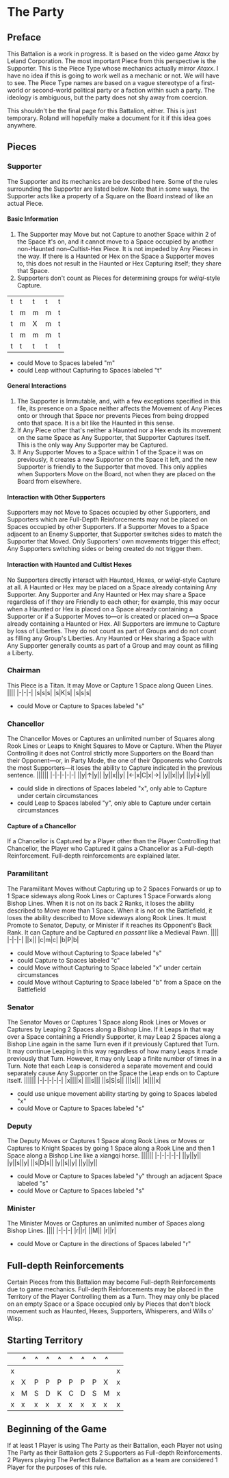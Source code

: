 # The Party
## Preface
This Battalion is a work in progress. It is based on the video game _Ataxx_ by Leland Corporation. The most important Piece from this perspective is the Supporter. This is the Piece Type whose mechanics actually mirror _Ataxx_. I have no idea if this is going to work well as a mechanic or not. We will have to see. The Piece Type names are based on a vague stereotype of a first-world or second-world political party or a faction within such a party. The ideology is ambiguous, but the party does not shy away from coercion.

This shouldn't be the final page for this Battalion, either. This is just temporary. Roland will hopefully make a document for it if this idea goes anywhere.
## Pieces
### Supporter
The Supporter and its mechanics are be described here. Some of the rules surrounding the Supporter are listed below. Note that in some ways, the Supporter acts like a property of a Square on the Board instead of like an actual Piece.
#### Basic Information
1. The Supporter may Move but not Capture to another Space within 2 of the Space it's on, and it cannot move to a Space occupied by another non-Haunted non–Cultist-Hex Piece. It is not impeded by Any Pieces in the way. If there is a Haunted or Hex on the Space a Supporter moves to, this does not result in the Haunted or Hex Capturing itself; they share that Space.
2. Supporters don't count as Pieces for determining groups for _w&#233;iq&#237;_-style Capture.

||||||
|-|-|-|-|-|
|t|t|t|t|t|
|t|m|m|m|t|
|t|m|X|m|t|
|t|m|m|m|t|
|t|t|t|t|t|
* could Move to Spaces labeled "m"
* could Leap without Capturing to Spaces labeled "t"
#### General Interactions
1. The Supporter is Immutable, and, with a few exceptions specified in this file, its presence on a Space neither affects the Movement of Any Pieces onto or through that Space nor prevents Pieces from being dropped onto that space. It is a bit like the Haunted in this sense.
2. If Any Piece other that's neither a Haunted nor a Hex ends its movement on the same Space as Any Supporter, that Supporter Captures itself. This is the only way Any Supporter may be Captured.
3. If Any Supporter Moves to a Space within 1 of the Space it was on previously, it creates a new Supporter on the Space it left, and the new Supporter is friendly to the Supporter that moved. This only applies when Supporters Move on the Board, not when they are placed on the Board from elsewhere. 
#### Interaction with Other Supporters
Supporters may not Move to Spaces occupied by other Supporters, and Supporters which are Full-Depth Reinforcements may not be placed on Spaces occupied by other Supporters. If a Supporter Moves to a Space adjacent to an Enemy Supporter, that Supporter switches sides to match the Supporter that Moved. Only Supporters' own movements trigger this effect; Any Supporters switching sides or being created do not trigger them.
#### Interaction with Haunted and Cultist Hexes
No Supporters directly interact with Haunted, Hexes, or _w&#233;iq&#237;_-style Capture at all. A Haunted or Hex may be placed on a Space already containing Any Supporter. Any Supporter and Any Haunted or Hex may share a Space regardless of if they are Friendly to each other; for example, this may occur when a Haunted or Hex is placed on a Space already containing a Supporter or if a Supporter Moves to&#x2014;or is created or placed on&#x2014;a Space already containing a Haunted or Hex. All Supporters are immune to Capture by loss of Liberties. They do not count as part of Groups and do not count as filling any Group's Liberties. Any Haunted or Hex sharing a Space with Any Supporter generally counts as part of a Group and may count as filling a Liberty.
### Chairman
This Piece is a Titan. It may Move or Capture 1 Space along Queen Lines.
||||
|-|-|-|
|s|s|s|
|s|K|s|
|s|s|s|
* could Move or Capture to Spaces labeled "s"
### Chancellor
The Chancellor Moves or Captures an unlimited number of Squares along Rook Lines or Leaps to Knight Squares to Move or Capture. When the Player Controlling it does not Control strictly more Supporters on the Board than their Opponent&#x2014;or, in Party Mode, the one of their Opponents who Controls the most Supporters&#x2014;it loses the ability to Capture indicated in the previous sentence.
||||||
|-|-|-|-|-|
||y|&#x2191;|y||
|y||x||y|
|&#x2190;|x|C|x|&#x2192;|
|y||x||y|
||y|&#x2193;|y||
* could slide in directions of Spaces labeled "x", only able to Capture under certain circumstances
* could Leap to Spaces labeled "y", only able to Capture under certain circumstances
#### Capture of a Chancellor
If a Chancellor is Captured by a Player other than the Player Controlling that Chancellor, the Player who Captured it gains a Chancellor as a Full-depth Reinforcement. Full-depth reinforcements are explained later.
### Paramilitant
The Paramilitant Moves without Capturing up to 2 Spaces Forwards or up to 1 Space sideways along Rook Lines or Captures 1 Space Forwards along Bishop Lines. When it is not on its back 2 Ranks, it loses the ability described to Move more than 1 Space. When it is not on the Battlefield, it loses the ability described to Move sideways along Rook Lines. It must Promote to Senator, Deputy, or Minister if it reaches its Opponent's Back Rank. It can Capture and be Captured *en passant* like a Medieval Pawn.
||||
|-|-|-|
||x||
|c|m|c|
|b|P|b|
* could Move without Capturing to Space labeled "s"
* could Capture to Spaces labeled "c"
* could Move without Capturing to Space labeled "x" under certain circumstances
* could Move without Capturing to Space labeled "b" from a Space on the Battlefield
### Senator
The Senator Moves or Captures 1 Space along Rook Lines or Moves or Captures by Leaping 2 Spaces along a Bishop Line. If it Leaps in that way over a Space containing a Friendly Supporter, it may Leap 2 Spaces along a Bishop Line again in the same Turn even if it previously Captured that Turn. It may continue Leaping in this way regardless of how many Leaps it made previously that Turn. However, it may only Leap a finite number of times in a Turn. Note that each Leap is considered a separate movement and could separately cause Any Supporter on the Space the Leap ends on to Capture itself.
||||||
|-|-|-|-|-|
|x||||x|
|||s|||
||s|S|s||
|||s|||
|x||||x|
* could use unique movement ability starting by going to Spaces labeled "x"
* could Move or Capture to Spaces labeled "s"
### Deputy
The Deputy Moves or Captures 1 Space along Rook Lines or Moves or Captures to Knight Spaces by going 1 Space along a Rook Line and then 1 Space along a Bishop Line like a xiangqi horse.
||||||
|-|-|-|-|-|
||y||y||
|y||s||y|
||s|D|s||
|y||s||y|
||y||y||
* could Move or Capture to Spaces labeled "y" through an adjacent Space labeled "s"
* could Move or Capture to Spaces labeled "s"
### Minister
The Minister Moves or Captures an unlimited number of Spaces along Bishop Lines.
||||
|-|-|-|
|r||r|
||M||
|r||r|
* could Move or Capture in the directions of Spaces labeled "r"
## Full-depth Reinforcements
Certain Pieces from this Battalion may become Full-depth Reinforcements due to game mechanics. Full-depth Reinforcements may be placed in the Territory of the Player Controlling them as a Turn. They may only be placed on an empty Space or a Space occupied only by Pieces that don't block movement such as Haunted, Hexes, Supporters, Whisperers, and Wills o' Wisp.
## Starting Territory
||^|^|^|^|^|^|^|^||
|-|-|-|-|-|-|-|-|-|-|
|x|||||||||x|
|x|X|P|P|P|P|P|P|X|x|
|x|M|S|D|K|C|D|S|M|x|
|x|x|x|x|x|x|x|x|x|x|
## Beginning of the Game
If at least 1 Player is using The Party as their Battalion, each Player not using The Party as their Battalion gets 2 Supporters as Full-depth Reinforcements. 2 Players playing The Perfect Balance Battalion as a team are considered 1 Player for the purposes of this rule.
